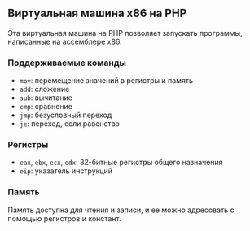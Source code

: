 ## **Виртуальная машина x86 на PHP**

Эта виртуальная машина на PHP позволяет запускать программы, написанные на ассемблере x86.

### **Поддерживаемые команды**


* `mov`: перемещение значений в регистры и память
* `add`: сложение
* `sub`: вычитание
* `cmp`: сравнение
* `jmp`: безусловный переход
* `je`: переход, если равенство

### **Регистры**



* `eax`, `ebx`, `ecx`, `edx`: 32-битные регистры общего назначения
* `eip`: указатель инструкций


### **Память**

Память доступна для чтения и записи, и ее можно адресовать с помощью регистров и констант.
